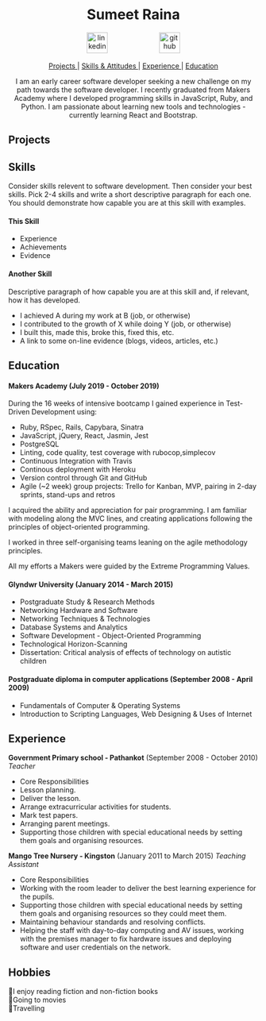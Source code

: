 <h1 align="center">Sumeet Raina</h1>

<div align="center">
<a  href="https://www.linkedin.com/in/sumeet-raina-408090191/"><img src="https://www.iconfinder.com/data/icons/free-social-icons/67/linkedin_circle_color-512.png" alt="linkedin" hspace="50" height="42" width="42"></a>
<a  href="https://github.com/Sumeet-Raina"><img src="https://cdn0.iconfinder.com/data/icons/octicons/1024/mark-github-512.png" alt="github" hspace="50" height="42" width="42"></a></p>
</div>

<div align="center">

[Projects ](#projects) |
[Skills & Attitudes ](#skills) |
[Experience ](#experience) |
[Education ](#education)


I am an early career software developer seeking a new challenge on my path towards the software developer. I recently graduated from Makers Academy where I developed programming skills in JavaScript, Ruby, and Python. I am passionate about learning new tools and technologies - currently learning React and Bootstrap.

</div>

## Projects


## Skills

Consider skills relevent to software development. Then consider your best skills. Pick 2-4 skills and write a short descriptive paragraph for each one. You should demonstrate how capable you are at this skill with examples.

#### This Skill

- Experience
- Achievements
- Evidence

#### Another Skill

Descriptive paragraph of how capable you are at this skill and, if relevant, how it has developed.

- I achieved A during my work at B (job, or otherwise)
- I contributed to the growth of X while doing Y (job, or otherwise)
- I built this, made this, broke this, fixed this, etc.
- A link to some on-line evidence (blogs, videos, articles, etc.)

## Education

#### Makers Academy (July 2019 - October 2019)

During the 16 weeks of intensive bootcamp I gained experience in Test-Driven Development using:
* Ruby, RSpec, Rails, Capybara, Sinatra
* JavaScript, jQuery, React, Jasmin, Jest
* PostgreSQL
* Linting, code quality, test coverage with rubocop,simplecov
* Continuous Integration with Travis
* Continous deployment with Heroku
* Version control through Git and GitHub
* Agile (~2 week) group projects: Trello for Kanban, MVP, pairing in 2-day sprints, stand-ups and retros

I acquired the ability and appreciation for pair programming. I am familiar with modeling along the MVC lines, and creating applications following the principles of object-oriented programming.

I worked in three self-organising teams leaning on the agile methodology principles.

All my efforts a Makers were guided by the Extreme Programming Values.

#### Glyndwr University (January 2014 - March 2015)

* Postgraduate Study & Research Methods  
* Networking Hardware and Software 
* Networking Techniques & Technologies 
* Database Systems and Analytics  
* Software Development - Object-Oriented Programming  
* Technological Horizon-Scanning  
* Dissertation: Critical analysis of effects
of technology on autistic children

#### Postgraduate diploma in computer applications (September 2008 - April 2009)

* Fundamentals of Computer & Operating Systems
* Introduction to Scripting Languages, Web Designing
& Uses of Internet


## Experience
**Government Primary school - Pathankot** (September 2008 - October 2010)
*Teacher*
- Core Responsibilities
- Lesson planning.
- Deliver the lesson. 
- Arrange extracurricular activities for students. 
- Mark test papers. 
- Arranging parent meetings. 
- Supporting those children with special educational needs by setting them goals and organising resources.

**Mango Tree Nursery - Kingston** (January 2011 to March 2015)
*Teaching Assistant*
- Core Responsibilities
- Working with the room leader to deliver the best learning experience for the pupils.
- Supporting those children with special educational needs by setting them goals and organising resources so they could meet them.
- Maintaining behaviour standards and resolving conflicts.
- Helping the staff with day-to-day computing and AV issues, working with the premises manager to fix hardware issues and deploying software and user credentials on the network.
 
## Hobbies

📗I enjoy reading fiction and non-fiction books   
🎥Going to movies  
🚗Travelling   

